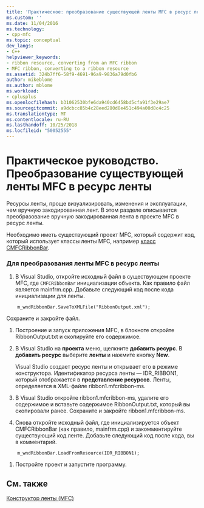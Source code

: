 ```yaml
---
title: 'Практическое: преобразование существующей ленты MFC в ресурс ленты | Документация Майкрософт'
ms.custom: ''
ms.date: 11/04/2016
ms.technology:
- cpp-mfc
ms.topic: conceptual
dev_langs:
- C++
helpviewer_keywords:
- ribbon resource, converting from an MFC ribbon
- MFC ribbon, converting to a ribbon resource
ms.assetid: 324b7ff6-58f9-4691-96a9-9836a79d0fb6
author: mikeblome
ms.author: mblome
ms.workload:
- cplusplus
ms.openlocfilehash: b31062530bfe6da940cd6458bd5cfa91f3e29ae7
ms.sourcegitcommit: a9dcbcc85b4c28eed280d8e451c494a00d8c4c25
ms.translationtype: MT
ms.contentlocale: ru-RU
ms.lasthandoff: 10/25/2018
ms.locfileid: "50052555"
---
```

# <a name="how-to-convert-an-existing-mfc-ribbon-to-a-ribbon-resource"></a>Практическое руководство. Преобразование существующей ленты MFC в ресурс ленты

Ресурсы ленты, проще визуализировать, изменения и эксплуатации, чем вручную закодированная лент. В этом разделе описывается преобразование вручную закодированная лента в проекте MFC в ресурс ленты.

Необходимо иметь существующий проект MFC, который содержит код, который использует классы ленты MFC, например [класс CMFCRibbonBar](../mfc/reference/cmfcribbonbar-class.md).

### <a name="to-convert-an-mfc-ribbon-to-a-ribbon-resource"></a>Для преобразования ленты MFC в ресурс ленты

1. В Visual Studio, откройте исходный файл в существующем проекте MFC, где `CMFCRibbonBar` инициализации объекта. Как правило файл является mainfrm.cpp. Добавьте следующий код после кода инициализации для ленты.

```
    m_wndRibbonBar.SaveToXMLFile("RibbonOutput.xml");

```

   Сохраните и закройте файл.

1. Построение и запуск приложения MFC, в блокноте откройте RibbonOutput.txt и скопируйте его содержимое.

1. В Visual Studio на **проекта** меню, щелкните **добавить ресурс**. В **добавить ресурс** выберите **ленты** и нажмите кнопку **New**.

   Visual Studio создает ресурс ленты и открывает его в режиме конструктора. Идентификатор ресурса ленты — IDR_RIBBON1, который отображается в **представление ресурсов**. Ленты, определяется в XML-файле ribbon1.mfcribbon-ms.

1. В Visual Studio откройте ribbon1.mfcribbon-ms, удалите его содержимое и вставьте содержимое RibbonOutput.txt, который вы скопировали ранее. Сохраните и закройте ribbon1.mfcribbon-ms.

1. Снова откройте исходный файл, где инициализируется объект CMFCRibbonBar (как правило, mainfrm.cpp) и закомментируйте существующий код ленте. Добавьте следующий код после кода, вы в комментарий.

```
    m_wndRibbonBar.LoadFromResource(IDR_RIBBON1);

```

1. Постройте проект и запустите программу.

## <a name="see-also"></a>См. также

[Конструктор ленты (MFC)](../mfc/ribbon-designer-mfc.md)

